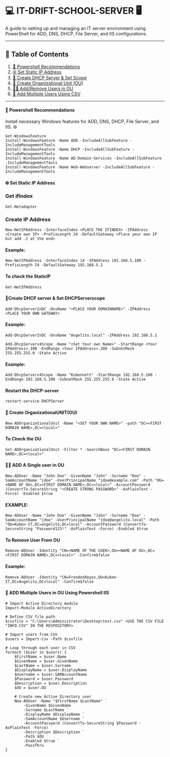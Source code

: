 # **💻 IT-DRIFT-SCHOOL-SERVER 🖥️**

A guide to setting up and managing an IT server environment using PowerShell for ADD, DNS, DHCP, File Server, and IIS configurations.

---

## **📖 Table of Contents**
1. [🚀 Powershell Recommendations](#-powershell-recommendations-)
2. [🌐 Set Static IP Address](#-set-static-ip-address)
3. [📡 Create DHCP Server & Set Scope](#create-dhcp-server--set-dhcpserverscope)
4. [📂 Create Organizational Unit (OU)](#create-dhcp-server--set-dhcpserverscope)
5. [🧑🏻 Add/Remove Users in OU](#-add-a-single-user-in-ou)
6. [👥 Add Multiple Users Using CSV](#-add-multiple-users-in-ou-using-powershell-iis)

---

#### **🚀 Powershell Recommendations** <a name="powershell-recommendations"></a>
Install necessary Windows features for ADD, DNS, DHCP, File Server, and IIS. ⚙️

```
Get-WindowsFeature
Install-WindowsFeature -Name ADD -IncludeAllSubFeature -IncludeManagementTools
Install-WindowsFeature -Name DHCP -IncludeAllSubFeature -IncludeManagementTools
Install-WindowsFeature -Name AD-Domain-Services -IncludeAllSubFeature -IncludeManagementTools
Install-WindowsFeature -Name Web-Webserver -IncludeAllSubFeature -IncludeManagementTools
```

#### 🌐 Set Static IP Address

### Get ifIndex
```
Get-Netadapter
```
### Create IP Address
```
New-NetIPAddress -InterfaceIndex <PLACE THE IFINDEX> -IPAddress <Create own IP> -PrefixLength 24 -DefaultGateway <Place your own IP but add .1 at the end>
```
#### Example:
```
New-NetIPAddress -InterfaceIndex 14 -IPAddress 192.168.5.100 -PrefixLength 24 -DefaultGateway 192.168.5.1
```
#### To check the StaticIP
```
Get-NetIPAddress
```


#### 📡Create DHCP server & Set DHCPServerscope
```
Add-DhcpServerInDC -DnsName "<PLACE YOUR DOMAINNAME>" -IPAddress <PLACE YOUR OWN GATEWAY>
```
#### Example:
```
Add-DhcpServerInDC -DnsName "Angelito.local" -IPAddress 192.168.5.1
```
```
Add-DhcpServerv4Scope -Name "<Set Your own Name>" -StartRange <Your IPAddress>.100 -EndRange <Your IPAddress>.200 -SubnetMask 255.255.255.0 -State Active
```
#### Example:
```
Add-DhcpServerv4Scope -Name "Kubennett" -StartRange 192.168.5.100 -EndRange 192.168.5.200 -SubnetMask 255.255.255.0 -State Active
```
#### Restart the DHCP-server
```
restart-service DHCPServer
```


#### 📂 Create OrganizationalUNIT(OU)
```
New-ADOrganizationalUnit -Name "<SET YOUR OWN NAME>" -path "DC=<FIRST DOMAIN NAME>,DC=<local>"
```
#### To Check the OU
```
Get-ADOrganizationalUnit -Filter * -SearchBase "DC=<FIRST DOMAIN NAME>,DC=<local>"
```

#### 🧑🏻 ADD A Single user in OU
```
New-ADUser -Name "John Doe" -GivenName "John" -Surname "Doe" -SamAccountName "jdoe" -UserPrincipalName "jdoe@example.com" -Path "OU=<NAME OF OU>,DC=<FIRST DOMAIN NAME>,DC=<local>" -AccountPassword (ConvertTo-SecureString "<CREATE STRONG PASSWORD>" -AsPlainText -Force) -Enabled $true
```
#### EXAMPLE:
```
New-ADUser -Name "John Doe" -GivenName "John" -Surname "Doe" -SamAccountName "jdoe" -UserPrincipalName "jdoe@angelito.local" -Path "OU=Kuben-IT,DC=angelito,DC=local" -AccountPassword (ConvertTo-SecureString "Password123!" -AsPlainText -Force) -Enabled $true
```

#### To Remove User From OU
```
Remove-ADUser -Identity "CN=<NAME OF THE USER>,OU=<NAME OF OU>,DC=<FIRST DOMAIN NAME>,DC=<local>" -Confirm$false
```
#### Example:
```
Remove-ADUser -Identity "CN=FrendonReyes,OU=Kuben-IT,DC=Angelito,DC=local" -Confirm$false
```

#### 👥 ADD Multiple Users in OU Using Powershell IIS 
```
# Import Active Directory module
Import-Module ActiveDirectory

# Define CSV file path
$csvfile = "C:\Users\Administrator\Desktop\test.csv" <USE THE CSV FILE "INFO.CSV" IN THE RESPOSITORY>

# Import users from CSV
$users = Import-Csv -Path $csvfile

# Loop through each user in CSV
foreach ($user in $users) {
    $FirstName = $user.Name
    $GivenName = $user.GivenName
    $LastName = $user.Surname
    $DisplayName = $user.DisplayName
    $Username = $user.SAMAccountName
    $Password = $user.Password
    $Description = $user.Description
    $OU = $user.OU

    # Create new Active Directory user
    New-ADUser -Name "$FirstName $LastName" `
        -GivenName $GivenName `
        -Surname $LastName `
        -DisplayName $DisplayName `
        -SamAccountName $Username `
        -AccountPassword (ConvertTo-SecureString $Password -AsPlainText -Force) `
        -Description $Description `
        -Path $OU `
        -Enabled $true `
        -PassThru
}

```



